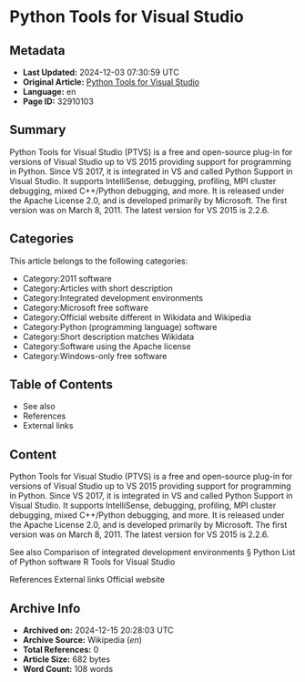 # Python Tools for Visual Studio

## Metadata
- **Last Updated:** 2024-12-03 07:30:59 UTC
- **Original Article:** [Python Tools for Visual Studio](https://en.wikipedia.org/wiki/Python_Tools_for_Visual_Studio)
- **Language:** en
- **Page ID:** 32910103

## Summary
Python Tools for Visual Studio (PTVS) is a free and open-source plug-in for versions of Visual Studio up to VS 2015 providing support for programming in Python. Since VS 2017, it is integrated in VS and called Python Support in Visual Studio. It supports IntelliSense, debugging, profiling, MPI cluster debugging, mixed C++/Python debugging, and more. It is released under the Apache License 2.0, and is developed primarily by Microsoft.
The first version was on March 8, 2011. The latest version for VS 2015 is 2.2.6.

## Categories
This article belongs to the following categories:

- Category:2011 software
- Category:Articles with short description
- Category:Integrated development environments
- Category:Microsoft free software
- Category:Official website different in Wikidata and Wikipedia
- Category:Python (programming language) software
- Category:Short description matches Wikidata
- Category:Software using the Apache license
- Category:Windows-only free software

## Table of Contents

- See also
- References
- External links

## Content

Python Tools for Visual Studio (PTVS) is a free and open-source plug-in for versions of Visual Studio up to VS 2015 providing support for programming in Python. Since VS 2017, it is integrated in VS and called Python Support in Visual Studio. It supports IntelliSense, debugging, profiling, MPI cluster debugging, mixed C++/Python debugging, and more. It is released under the Apache License 2.0, and is developed primarily by Microsoft.
The first version was on March 8, 2011. The latest version for VS 2015 is 2.2.6.

See also
Comparison of integrated development environments § Python
List of Python software
R Tools for Visual Studio

References
External links
Official website

## Archive Info
- **Archived on:** 2024-12-15 20:28:03 UTC
- **Archive Source:** Wikipedia (_en_)
- **Total References:** 0
- **Article Size:** 682 bytes
- **Word Count:** 108 words

